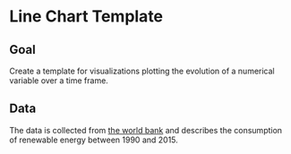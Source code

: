 # Line Chart Template

<!-- ## [Live Demo]() -->

## Goal

Create a template for visualizations plotting the evolution of a numerical variable over a time frame.

## Data

The data is collected from [the world bank](https://data.worldbank.org/indicator/EG.FEC.RNEW.ZS) and describes the consumption of renewable energy between 1990 and 2015.